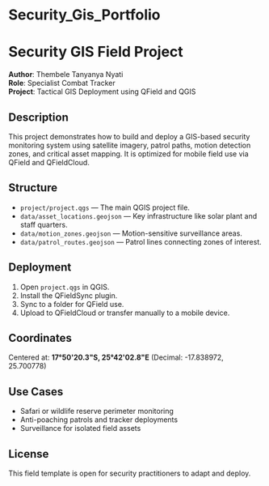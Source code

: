 # Security_Gis_Portfolio

# Security GIS Field Project

**Author**: Thembele Tanyanya Nyati  
**Role**: Specialist Combat Tracker  
**Project**: Tactical GIS Deployment using QField and QGIS

## Description
This project demonstrates how to build and deploy a GIS-based security monitoring system using satellite imagery, patrol paths, motion detection zones, and critical asset mapping. It is optimized for mobile field use via QField and QFieldCloud.

## Structure
- `project/project.qgs` — The main QGIS project file.
- `data/asset_locations.geojson` — Key infrastructure like solar plant and staff quarters.
- `data/motion_zones.geojson` — Motion-sensitive surveillance areas.
- `data/patrol_routes.geojson` — Patrol lines connecting zones of interest.

## Deployment
1. Open `project.qgs` in QGIS.
2. Install the QFieldSync plugin.
3. Sync to a folder for QField use.
4. Upload to QFieldCloud or transfer manually to a mobile device.

## Coordinates
Centered at: **17°50'20.3"S, 25°42'02.8"E** (Decimal: -17.838972, 25.700778)

## Use Cases
- Safari or wildlife reserve perimeter monitoring
- Anti-poaching patrols and tracker deployments
- Surveillance for isolated field assets

## License
This field template is open for security practitioners to adapt and deploy.

